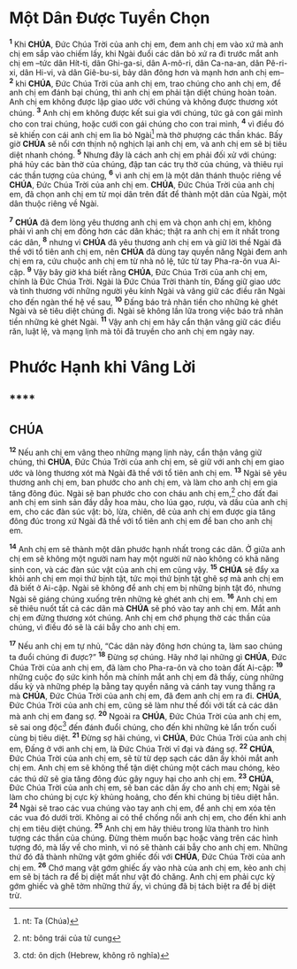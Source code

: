 # Một Dân Được Tuyển Chọn

<sup><b>1</b></sup> Khi **CHÚA**, Đức Chúa Trời của anh chị em, đem anh chị em vào xứ mà anh chị em sắp vào chiếm lấy, khi Ngài đuổi các dân bỏ xứ ra đi trước mắt anh chị em –tức dân Hít-ti, dân Ghi-ga-si, dân A-mô-ri, dân Ca-na-an, dân Pê-ri-xi, dân Hi-vi, và dân Giê-bu-si, bảy dân đông hơn và mạnh hơn anh chị em– <sup><b>2</b></sup> khi **CHÚA**, Đức Chúa Trời của anh chị em, trao chúng cho anh chị em, để anh chị em đánh bại chúng, thì anh chị em phải tận diệt chúng hoàn toàn. Anh chị em không được lập giao ước với chúng và không được thương xót chúng. <sup><b>3</b></sup> Anh chị em không được kết sui gia với chúng, tức gả con gái mình cho con trai chúng, hoặc cưới con gái chúng cho con trai mình, <sup><b>4</b></sup> vì điều đó sẽ khiến con cái anh chị em lìa bỏ Ngài[^1-439a95c6-9485-4dfe-8072-b568a3b9118c] mà thờ phượng các thần khác. Bấy giờ **CHÚA** sẽ nổi cơn thịnh nộ nghịch lại anh chị em, và anh chị em sẽ bị tiêu diệt nhanh chóng. <sup><b>5</b></sup> Nhưng đây là cách anh chị em phải đối xử với chúng: phá hủy các bàn thờ của chúng, đập tan các trụ thờ của chúng, và thiêu rụi các thần tượng của chúng, <sup><b>6</b></sup> vì anh chị em là một dân thánh thuộc riêng về **CHÚA**, Đức Chúa Trời của anh chị em. **CHÚA**, Đức Chúa Trời của anh chị em, đã chọn anh chị em từ mọi dân trên đất để thành một dân của Ngài, một dân thuộc riêng về Ngài.

<sup><b>7</b></sup> **CHÚA** đã đem lòng yêu thương anh chị em và chọn anh chị em, không phải vì anh chị em đông hơn các dân khác; thật ra anh chị em ít nhất trong các dân, <sup><b>8</b></sup> nhưng vì **CHÚA** đã yêu thương anh chị em và giữ lời thề Ngài đã thề với tổ tiên anh chị em, nên **CHÚA** đã dùng tay quyền năng Ngài đem anh chị em ra, cứu chuộc anh chị em từ nhà nô lệ, tức từ tay Pha-ra-ôn vua Ai-cập. <sup><b>9</b></sup> Vậy bây giờ khá biết rằng **CHÚA**, Đức Chúa Trời của anh chị em, chính là Đức Chúa Trời. Ngài là Đức Chúa Trời thành tín, Đấng giữ giao ước và tình thương với những người yêu kính Ngài và vâng giữ các điều răn Ngài cho đến ngàn thế hệ về sau, <sup><b>10</b></sup> Đấng báo trả nhãn tiền cho những kẻ ghét Ngài và sẽ tiêu diệt chúng đi. Ngài sẽ không lần lữa trong việc báo trả nhãn tiền những kẻ ghét Ngài. <sup><b>11</b></sup> Vậy anh chị em hãy cẩn thận vâng giữ các điều răn, luật lệ, và mạng lịnh mà tôi đã truyền cho anh chị em ngày nay.

# Phước Hạnh khi Vâng Lời

## \*\*\*\*

## CHÚA

<sup><b>12</b></sup> Nếu anh chị em vâng theo những mạng lịnh này, cẩn thận vâng giữ chúng, thì **CHÚA**, Đức Chúa Trời của anh chị em, sẽ giữ với anh chị em giao ước và lòng thương xót mà Ngài đã thề với tổ tiên anh chị em. <sup><b>13</b></sup> Ngài sẽ yêu thương anh chị em, ban phước cho anh chị em, và làm cho anh chị em gia tăng đông đúc. Ngài sẽ ban phước cho con cháu anh chị em,[^2-439a95c6-9485-4dfe-8072-b568a3b9118c] cho đất đai anh chị em sinh sản đầy dẫy hoa màu, cho lúa gạo, rượu, và dầu của anh chị em, cho các đàn súc vật: bò, lừa, chiên, dê của anh chị em được gia tăng đông đúc trong xứ Ngài đã thề với tổ tiên anh chị em để ban cho anh chị em.

<sup><b>14</b></sup> Anh chị em sẽ thành một dân phước hạnh nhất trong các dân. Ở giữa anh chị em sẽ không một người nam hay một người nữ nào không có khả năng sinh con, và các đàn súc vật của anh chị em cũng vậy. <sup><b>15</b></sup> **CHÚA** sẽ đẩy xa khỏi anh chị em mọi thứ bịnh tật, tức mọi thứ bịnh tật ghê sợ mà anh chị em đã biết ở Ai-cập. Ngài sẽ không để anh chị em bị những bịnh tật đó, nhưng Ngài sẽ giáng chúng xuống trên những kẻ ghét anh chị em. <sup><b>16</b></sup> Anh chị em sẽ thiêu nuốt tất cả các dân mà **CHÚA** sẽ phó vào tay anh chị em. Mắt anh chị em đừng thương xót chúng. Anh chị em chớ phụng thờ các thần của chúng, vì điều đó sẽ là cái bẫy cho anh chị em.

<sup><b>17</b></sup> Nếu anh chị em tự nhủ, “Các dân này đông hơn chúng ta, làm sao chúng ta đuổi chúng đi được?” <sup><b>18</b></sup> Đừng sợ chúng. Hãy nhớ lại những gì **CHÚA**, Đức Chúa Trời của anh chị em, đã làm cho Pha-ra-ôn và cho toàn đất Ai-cập: <sup><b>19</b></sup> những cuộc đọ sức kinh hồn mà chính mắt anh chị em đã thấy, cùng những dấu kỳ và những phép lạ bằng tay quyền năng và cánh tay vung thẳng ra mà **CHÚA**, Đức Chúa Trời của anh chị em, đã đem anh chị em ra đi. **CHÚA**, Đức Chúa Trời của anh chị em, cũng sẽ làm như thế đối với tất cả các dân mà anh chị em đang sợ. <sup><b>20</b></sup> Ngoài ra **CHÚA**, Đức Chúa Trời của anh chị em, sẽ sai ong độc[^3-439a95c6-9485-4dfe-8072-b568a3b9118c] đến đánh đuổi chúng, cho đến khi những kẻ lẩn trốn cuối cùng bị tiêu diệt. <sup><b>21</b></sup> Đừng sợ hãi chúng, vì **CHÚA**, Đức Chúa Trời của anh chị em, Đấng ở với anh chị em, là Đức Chúa Trời vĩ đại và đáng sợ. <sup><b>22</b></sup> **CHÚA**, Đức Chúa Trời của anh chị em, sẽ từ từ dẹp sạch các dân ấy khỏi mắt anh chị em. Anh chị em sẽ không thể tận diệt chúng một cách mau chóng, kẻo các thú dữ sẽ gia tăng đông đúc gây nguy hại cho anh chị em. <sup><b>23</b></sup> **CHÚA**, Đức Chúa Trời của anh chị em, sẽ ban các dân ấy cho anh chị em; Ngài sẽ làm cho chúng bị cực kỳ khủng hoảng, cho đến khi chúng bị tiêu diệt hẳn. <sup><b>24</b></sup> Ngài sẽ trao các vua chúng vào tay anh chị em, để anh chị em xóa tên các vua đó dưới trời. Không ai có thể chống nổi anh chị em, cho đến khi anh chị em tiêu diệt chúng. <sup><b>25</b></sup> Anh chị em hãy thiêu trong lửa thành tro hình tượng các thần của chúng. Đừng thèm muốn bạc hoặc vàng trên các hình tượng đó, mà lấy về cho mình, vì nó sẽ thành cái bẫy cho anh chị em. Những thứ đó đã thành những vật gớm ghiếc đối với **CHÚA**, Đức Chúa Trời của anh chị em. <sup><b>26</b></sup> Chớ mang vật gớm ghiếc ấy vào nhà của anh chị em, kẻo anh chị em sẽ bị tách ra để bị diệt mất như vật đó chăng. Anh chị em phải cực kỳ gớm ghiếc và ghê tởm những thứ ấy, vì chúng đã bị tách biệt ra để bị diệt trừ.

[^1-439a95c6-9485-4dfe-8072-b568a3b9118c]: nt: Ta (Chúa)

[^2-439a95c6-9485-4dfe-8072-b568a3b9118c]: nt: bông trái của tử cung

[^3-439a95c6-9485-4dfe-8072-b568a3b9118c]: ctd: ôn dịch (Hebrew, không rõ nghĩa)
